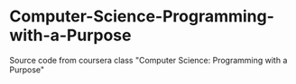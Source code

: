 # Computer-Science-Programming-with-a-Purpose
Source code from coursera class "Computer Science: Programming with a Purpose"
